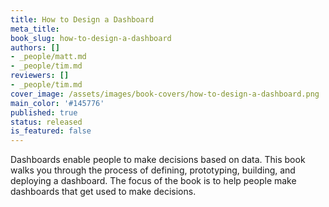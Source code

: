 ```yaml
---
title: How to Design a Dashboard
meta_title:
book_slug: how-to-design-a-dashboard
authors: []
- _people/matt.md
- _people/tim.md
reviewers: []
- _people/tim.md
cover_image: /assets/images/book-covers/how-to-design-a-dashboard.png
main_color: '#145776'
published: true
status: released
is_featured: false
---
```

Dashboards enable people to make decisions based on data. This book walks you through the process of defining, prototyping, building, and deploying a dashboard. The focus of the book is to help people make dashboards that get used to make decisions.
